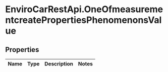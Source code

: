 # EnviroCarRestApi.OneOfmeasurementcreatePropertiesPhenomenonsValue

## Properties
Name | Type | Description | Notes
------------ | ------------- | ------------- | -------------
